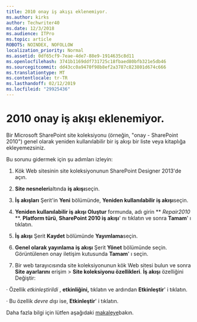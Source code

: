```yaml
---
title: 2010 onay iş akışı eklenemiyor.
ms.author: kirks
author: Techwriter40
ms.date: 12/3/2018
ms.audience: ITPro
ms.topic: article
ROBOTS: NOINDEX, NOFOLLOW
localization_priority: Normal
ms.assetid: 0df65cf9-7eae-4de7-88e9-1914635c8d11
ms.openlocfilehash: 3741b1169ddf731725c18fbaed80bfb321e5db46
ms.sourcegitcommit: dd43cc0a9470f98b8ef2a3787c823801d674c666
ms.translationtype: MT
ms.contentlocale: tr-TR
ms.lasthandoff: 02/12/2019
ms.locfileid: "29925436"
---
```

# <a name="unable-to-add-2010-approval-workflow"></a>2010 onay iş akışı eklenemiyor.

Bir Microsoft SharePoint site koleksiyonu (örneğin, "onay - SharePoint 2010") genel olarak yeniden kullanılabilir bir iş akışı bir liste veya kitaplığa ekleyemezsiniz.
  
Bu sorunu gidermek için şu adımları izleyin: 
  
1. Kök Web sitesinin site koleksiyonunun SharePoint Designer 2013'de açın.
  
2. **Site nesneleri**altında **iş akışı**seçin. 
  
3. **İş akışları** Şerit'in **Yeni** bölümünde, **Yeniden kullanılabilir iş akışı**seçin. 
  
4. **Yeniden kullanılabilir iş akışı Oluştur** formunda, adı girin ** *Repair2010* **. **Platform türü**, **SharePoint 2010 iş akışı**' nı tıklatın ve sonra **Tamam**' ı tıklatın. 
  
1. **İş akışı** Şerit **Kaydet** bölümünde **Yayımlama**seçin. 
  
2. **Genel olarak yayınlama** **iş akışı** Şerit **Yönet** bölümünde seçin. Görüntülenen onay iletişim kutusunda **Tamam**' ı seçin. 
  
3. Bir web tarayıcısında site koleksiyonunun kök Web sitesi bulun ve sonra **Site ayarlarını** erişim \> **Site koleksiyonu özellikleri**. **İş akışı** özelliğini Değiştir: 
  
· Özellik *etkinleştirildi* , **etkinliğini,** tıklatın ve ardından **Etkinleştir**' i tıklatın. 
  
· Bu özellik *devre dışı* ise, **Etkinleştir**' i tıklatın. 
  
Daha fazla bilgi için lütfen aşağıdaki [makaleye](https://go.microsoft.com/fwlink/?linkid=2047770&amp;clcid=0x409)bakın.
  

